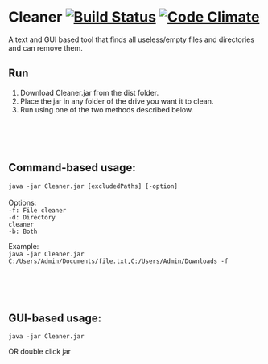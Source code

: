 # Cleaner [![Build Status](https://travis-ci.org/Noviv/Cleaner.svg?branch=master)](https://travis-ci.org/Noviv/Cleaner) [![Code Climate](https://codeclimate.com/github/Noviv/Cleaner/badges/gpa.svg)](https://codeclimate.com/github/Noviv/Cleaner)

A text and GUI based tool that finds all useless/empty files and directories and can remove them.<br>

## Run
1. Download Cleaner.jar from the dist folder.
2. Place the jar in any folder of the drive you want it to clean.
3. Run using one of the two methods described below.

<br>
<br>
<br>

## Command-based usage:<br>
  <code>java -jar Cleaner.jar [excludedPaths] [-option]</code>
<br><br>
Options:<br>
<code>-f: File cleaner</code><br>
<code>-d: Directory cleaner</code><br>
<code>-b: Both</code><br>

Example:<br>
<code>java -jar Cleaner.jar C:/Users/Admin/Documents/file.txt,C:/Users/Admin/Downloads -f</code>

<br>
<br>
<br>

## GUI-based usage:
<code>java -jar Cleaner.jar</code>

OR double click jar

